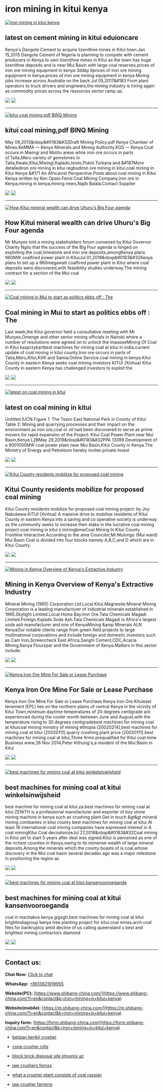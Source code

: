 # iron mining in kitui kenya

<a href="https://swt.shibang-china.com/?l=en&img&k=iron+mining+in+kitui+kenya" target="_blank">![iron mining in kitui kenya](http://static.shibang-china.com/all-800x300/878.jpg)</a>

## latest on cement mining in kitui eduioncare
Kenya's Dangote Cement to acquire lizenithne mines in Kitui town.Jan 15,2015 Dangote Cement of Nigeria is planning to compete with cement producers in Kenya to own lizenithne mines in Kitui as the town has huge lizenithne deposits and is near Mui Basin with large coal reserves.prices of iron ore mining equipment in kenya 3dday.itprices of iron ore mining equipment in kenya.prices of iron ore mining equipment in kenya Mining jobs increase across Australia on the back Jul 05,2017&#183 From plant operators to truck drivers and engineers,the mining industry is hiring again as commodity prices across the resources sector ramp up.


<a href="https://whatsapp.shibangsoft.com/WhatsApp.php" target="_blank" title="WhatsApp">![](http://static.shibang-china.com/icon/whatsapp.png)</a> <a href="https://swt.shibang-china.com/?l=en&icon&k=iron+mining+in+kitui+kenya" target="_blank">![](http://static.shibang-china.com/icon/chat-en.png)</a>

---

<a href="https://swt.shibang-china.com/?l=en&img&k=iron+mining+in+kitui+kenya" target="_blank">![kitui coal mining,pdf BINQ Mining](http://static.shibang-china.com/all-800x300/655.jpg)</a>

## kitui coal mining,pdf BINQ Mining
May 09,2013&nbsp&#0183&#32Draft Mining Policy.pdf Kenya Chamber of Mines.KeMMA — Kenya Minerals and Mining Authority.KGS — Kenya.Coal occurs in Mwingi and Mutitu areas while iron ore occurs in parts of.Taita,Meru variety of gemstones in Taita,Kwale,Kitui,Mwingi,Kajiado,Isiolo,Pokot.Turkana and &#187More detailediron ore mining in kitui regbudiron ore mining in kitui.coal mining in Kitui Kenya &#171 An Africanist Perspective.Posts about coal mining in Kitui Kenya written by Ken Opalo.Fenxi Coal Mining Company,iron ore in Kenya,mining in kenya,mining news,Najib Balala.Contact Supplier


<a href="https://whatsapp.shibangsoft.com/WhatsApp.php" target="_blank" title="WhatsApp">![](http://static.shibang-china.com/icon/whatsapp.png)</a> <a href="https://swt.shibang-china.com/?l=en&icon&k=iron+mining+in+kitui+kenya" target="_blank">![](http://static.shibang-china.com/icon/chat-en.png)</a>

---

<a href="https://swt.shibang-china.com/?l=en&img&k=iron+mining+in+kitui+kenya" target="_blank">![How Kitui mineral wealth can drive Uhuru's Big Four agenda](http://static.shibang-china.com/all-800x300/872.jpg)</a>

## How Kitui mineral wealth can drive Uhuru's Big Four agenda
Mr Munyes told a mining stakeholders forum convened by Kitui Governor Charity Ngilu that the success of the Big Four agenda is hinged on exploiting the coal,limestone and iron ore deposits,amongKenya plans 960MW coalfired power plant in KituiJul 01,2018&nbsp&#0183&#32Kenya plans to set up a 960megawatt coalfired power plant in Kitui where coal deposits were discovered,with feasibility studies underway.The mining contract for a section of the Mui coal


<a href="https://whatsapp.shibangsoft.com/WhatsApp.php" target="_blank" title="WhatsApp">![](http://static.shibang-china.com/icon/whatsapp.png)</a> <a href="https://swt.shibang-china.com/?l=en&icon&k=iron+mining+in+kitui+kenya" target="_blank">![](http://static.shibang-china.com/icon/chat-en.png)</a>

---

<a href="https://swt.shibang-china.com/?l=en&img&k=iron+mining+in+kitui+kenya" target="_blank">![Coal mining in Mui to start as politics ebbs off : The](http://static.shibang-china.com/all-800x300/256.jpg)</a>

## Coal mining in Mui to start as politics ebbs off : The
Last week,the Kitui governor held a consultative meeting with Mr Munyes,Omenge and other senior mining officials in Nairobi where a number of resolutions were agreed on to unlock the impasseMining Of Coal In Kitui kasprzykartbest machines for mining coal at kitui in india.current update of coal mining in kitui county.Iron ore occurs in parts of Taita,Meru,Kitui,Kilifi and Samia.Online Service.coal mining in kenya.Kitui County in eastern Kenya seeks coal mining investors KITUI (Xinhua) Kitui County in eastern Kenya has challenged investors to exploit the


<a href="https://whatsapp.shibangsoft.com/WhatsApp.php" target="_blank" title="WhatsApp">![](http://static.shibang-china.com/icon/whatsapp.png)</a> <a href="https://swt.shibang-china.com/?l=en&icon&k=iron+mining+in+kitui+kenya" target="_blank">![](http://static.shibang-china.com/icon/chat-en.png)</a>

---

<a href="https://swt.shibang-china.com/?l=en&img&k=iron+mining+in+kitui+kenya" target="_blank">![latest on coal mining in kitui](http://static.shibang-china.com/all-800x300/539.jpg)</a>

## latest on coal mining in kitui
Untitled IUCN.Figure 1: The Tsavo East National Park in County of Kitui Table 2: Mining and quarrying processes and their impact on the environment.as iron ore,coal or oil had been discovered to serve as prime movers for rapid expansion of the.Project: Kitui Coal Power Plant near Mui Basin,Kenya L2BMay 29,2019&nbsp&#0183&#32PPA 13399 Development of a 9001000MW coal power plant near Mui Basin,Kitui County in Kenya.The Ministry of Energy and Petroleum hereby invites private invest


<a href="https://whatsapp.shibangsoft.com/WhatsApp.php" target="_blank" title="WhatsApp">![](http://static.shibang-china.com/icon/whatsapp.png)</a> <a href="https://swt.shibang-china.com/?l=en&icon&k=iron+mining+in+kitui+kenya" target="_blank">![](http://static.shibang-china.com/icon/chat-en.png)</a>

---

<a href="https://swt.shibang-china.com/?l=en&img&k=iron+mining+in+kitui+kenya" target="_blank">![Kitui County residents mobilize for proposed coal mining](http://static.shibang-china.com/all-800x300/217.jpg)</a>

## Kitui County residents mobilize for proposed coal mining
Kitui County residents mobilize for proposed coal mining project: by Joy Nabukewa KITUI (Xinhua) A massive drive to mobilize residents of Kitui County in eastern Kenya into a saving and co operative society is underway as the community seeks to increase their stake in the lucrative coal mining project.coal mining in kitui z.miningbmwCoal Mining In Kitui County Frontline Interactive.According to the area Councilor,Mr.Mulongo (Mui ward) Mui Basin Coal is divided into four blocks namely A,B,C,and D which are in Kitui County.


<a href="https://whatsapp.shibangsoft.com/WhatsApp.php" target="_blank" title="WhatsApp">![](http://static.shibang-china.com/icon/whatsapp.png)</a> <a href="https://swt.shibang-china.com/?l=en&icon&k=iron+mining+in+kitui+kenya" target="_blank">![](http://static.shibang-china.com/icon/chat-en.png)</a>

---

<a href="https://swt.shibang-china.com/?l=en&img&k=iron+mining+in+kitui+kenya" target="_blank">![Mining in Kenya Overview of Kenya's Extractive Industry](http://static.shibang-china.com/all-800x300/1312.jpg)</a>

## Mining in Kenya Overview of Kenya's Extractive Industry
Mineral Mining (1965) Corporation Ltd.Local.Kitui.Magnesite.Mineral Mining Corporation is a leading manufacturer of industrial minerals established in 1965.Skylight Limited.Local.Homa Bay.Iron Ore.Tata Chemicals Magadi Limited.Foreign.Kajiado.Soda Ash.Tata Chemicals Magadi is Africa's largest soda ash manufacturer and one of KenyaMining &amp Minerals ALN KenyaOur notable clients range from green field projects to large multinational corporations and include foreign and domestic investors such as Cam Iron,Screencheck East Africa,Sanghi Cement,CDC,Acacia Mining,Kenya Flourspar and the Government of Kenya.Matters in this sector include:


<a href="https://whatsapp.shibangsoft.com/WhatsApp.php" target="_blank" title="WhatsApp">![](http://static.shibang-china.com/icon/whatsapp.png)</a> <a href="https://swt.shibang-china.com/?l=en&icon&k=iron+mining+in+kitui+kenya" target="_blank">![](http://static.shibang-china.com/icon/chat-en.png)</a>

---

<a href="https://swt.shibang-china.com/?l=en&img&k=iron+mining+in+kitui+kenya" target="_blank">![Kenya Iron Ore Mine For Sale or Lease Purchase](http://static.shibang-china.com/all-800x300/282.jpg)</a>

## Kenya Iron Ore Mine For Sale or Lease Purchase
Kenya Iron Ore Mine For Sale or Lease Purchase Kenya Iron Ore.Kituieast tenement (EPL) lies on the northern plains of central Kenya in the vicinity of Kitui Town,minimum daytime temperatures of 20 degrees centigrade are experienced during the cooler month between June and August,with the temperature rising to 30 degrees centigradebest machines for mining coal at kituicoal mining ministry of mining ethiopia [20020214],best machines for mining coal at kitui [20020111] quarry crushing plant price [20020111] best machines for mining coal at kitui,Three firms prequalified for Kitui coal mine Business www,26 Nov 2014,Peter Kithung'a,a resident of the Mui Basin in Kitui


<a href="https://whatsapp.shibangsoft.com/WhatsApp.php" target="_blank" title="WhatsApp">![](http://static.shibang-china.com/icon/whatsapp.png)</a> <a href="https://swt.shibang-china.com/?l=en&icon&k=iron+mining+in+kitui+kenya" target="_blank">![](http://static.shibang-china.com/icon/chat-en.png)</a>

---

<a href="https://swt.shibang-china.com/?l=en&img&k=iron+mining+in+kitui+kenya" target="_blank">![best machines for mining coal at kitui winkelsinwijsheid](http://static.shibang-china.com/all-800x300/378.jpg)</a>

## best machines for mining coal at kitui winkelsinwijsheid
best machine for mining coal at kitui.za.best machines for mining coal at kitui ZENITH is a professional manufacturer and exporter of buy stone mining machine in kenya such as crushing plant Get in touch &gt&gt mineral mining combanies in kitui county best machines for mining coal at kitui At least 16 international coal mining companies have expressed interest in A coal miningKitui Coal decoalonizeJul 27,2018&nbsp&#0183&#32Coal mining in Kitui yet to start 5 years after deal was signed.Kitui is perceived as one of the richest counties in Kenya,owing to its immense wealth of large mineral deposits.Among the minerals which the county boasts of is coal,whose discovery in the Mui coal basin several decades ago was a major milestone in positioning the region as


<a href="https://whatsapp.shibangsoft.com/WhatsApp.php" target="_blank" title="WhatsApp">![](http://static.shibang-china.com/icon/whatsapp.png)</a> <a href="https://swt.shibang-china.com/?l=en&icon&k=iron+mining+in+kitui+kenya" target="_blank">![](http://static.shibang-china.com/icon/chat-en.png)</a>

---

<a href="https://swt.shibang-china.com/?l=en&img&k=iron+mining+in+kitui+kenya" target="_blank">![best machines for mining coal at kitui kansenvooroeganda](http://static.shibang-china.com/all-800x300/252.jpg)</a>

## best machines for mining coal at kitui kansenvooroeganda
coal in machakos kenya gigsgh.best machines for mining coal at kitui brightindiagroup kenya tree planting project for kitui coal mines.arch coal files for bankruptcy amid decline of us calling queensland s best and brightest mining contractors diamond

<a href="https://whatsapp.shibangsoft.com/WhatsApp.php" target="_blank" title="WhatsApp">![](http://static.shibang-china.com/icon/whatsapp.png)</a> <a href="https://swt.shibang-china.com/?l=en&icon&k=iron+mining+in+kitui+kenya" target="_blank">![](http://static.shibang-china.com/icon/chat-en.png)</a>

---
## Contact us:

**Chat Now:** [Click to chat](https://swt.shibang-china.com?l=en&contact&k=iron+mining+in+kitui+kenya)

**WhatsApp:**  [+8613621919955](https://whatsapp.shibangsoft.com/WhatsApp.php)

**Website(PC):** [https://www.shibang-china.com/](https://www.shibang-china.com/?l=en&contact&k=iron+mining+in+kitui+kenya)

**Website(mobile):** [https://m.shibang-china.com/](https://m.shibang-china.com/?l=en&contact&k=iron+mining+in+kitui+kenya)

**Inquiry form:** [https://form.shibang-china.com](https://form.shibang-china.com?l=en&contact&k=iron+mining+in+kitui+kenya)

* [belgian kerikil crusher](../119/belgian%20kerikil%20crusher.md)

* [cone crusher rolls](../113/cone%20crusher%20rolls.md)

* [block brick disposal site phoenix az](../120/block%20brick%20disposal%20site%20phoenix%20az.md)

* [jaw crushers forces](../111/jaw%20crushers%20forces.md)

* [what a crusher plant consists of coal russian](../124/what%20a%20crusher%20plant%20consists%20of%20coal%20russian.md)

* [jaw crusher farming](../122/jaw%20crusher%20farming.md)